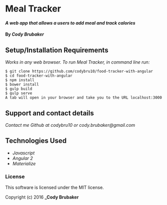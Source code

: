 # Meal Tracker

#### _A web app that allows a users to add meal and track calories_

#### By _**Cody Brubaker**_


## Setup/Installation Requirements

_Works in any web browser. To run Meal Tracker, in command line run:_

```
$ git clone https://github.com/codybru10/food-tracker-with-angular
$ cd food-tracker-with-angular
$ npm install
$ bower install
$ gulp build
$ gulp serve
A tab will open in your browser and take you to the URL localhost:3000
```

## Support and contact details

_Contact me Github at codybru10 or cody.brubaker@gmail.com_

## Technologies Used

* _Javascript_
* _Angular 2_
* _Materialize_


### License

This software is licensed under the MIT license.

Copyright (c) 2016 **_Cody Brubaker**
